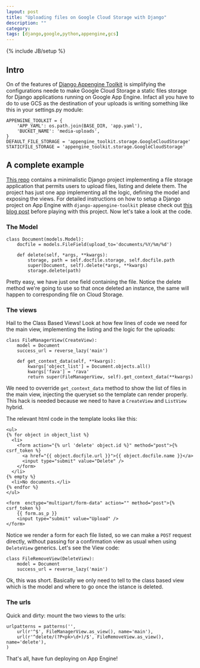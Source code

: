```yaml
---
layout: post
title: "Uploading files on Google Cloud Storage with Django"
description: ""
category: 
tags: [django,google,python,appengine,gcs]
---
```

{% include JB/setup %}

## Intro

On of the features of [Django Appengine Toolkit](https://github.com/masci/django-appengine-toolkit) is simplifying 
the configurations neede to make Google Cloud Storage a static files storage for Django applications running on 
Google App Engine. Infact all you have to do to use GCS as the destination of your uploads is writing something 
like this in your settings.py module:

    APPENGINE_TOOLKIT = {
        'APP_YAML': os.path.join(BASE_DIR, 'app.yaml'),
        'BUCKET_NAME': 'media-uploads',
    }
    DEFAULT_FILE_STORAGE = 'appengine_toolkit.storage.GoogleCloudStorage'
    STATICFILE_STORAGE = 'appengine_toolkit.storage.GoogleCloudStorage'

## A complete example

[This repo](https://github.com/masci/django_cloudstorage_example) contains a minimalistic Django project
implementing a file storage application that permits users to upload files, listing and delete them. The project has just
one app implementing all the logic, defining the model and exposing the views. For detailed instructions on how to
setup a Django project on App Engine with `django-appengine-toolkit` please check out 
[this blog post](http://dev.pippi.im/2014/02/10/create-a-blog-in-minutes-on-app-engine-with-django/)
before playing with this project. Now let's take a look at the code.

### The Model

    class Document(models.Model):
        docfile = models.FileField(upload_to='documents/%Y/%m/%d')

        def delete(self, *args, **kwargs):
            storage, path = self.docfile.storage, self.docfile.path
            super(Document, self).delete(*args, **kwargs)
            storage.delete(path)

Pretty easy, we have just one field containing the file. Notice the delete method we're going to use so that
once deleted an instance, the same will happen to corresponding file on Cloud Storage.

### The views

Hail to the Class Based Views! Look at how few lines of code we need for the main view, implementing the listing and
the logic for the uploads:

    class FileManagerView(CreateView):
        model = Document
        success_url = reverse_lazy('main')

        def get_context_data(self, **kwargs):
            kwargs['object_list'] = Document.objects.all()
            kwargs['fava'] = 'rava'
            return super(FileManagerView, self).get_context_data(**kwargs)

We need to ovverride `get_context_data` method to show the list of files in the main view,  injecting the queryset 
so the template can render properly. This hack is needed because we need to have a `CreateView` and `ListView` hybrid.

The relevant html code in the template looks like this:

    <ul>
    {% for object in object_list %}
      <li>
        <form action="{% url 'delete' object.id %}" method="post">{% csrf_token %}
          <a href="{{ object.docfile.url }}">{{ object.docfile.name }}</a>
          <input type="submit" value="Delete" />
        </form>
      </li>
    {% empty %}
      <li>No documents.</li>
    {% endfor %}
    </ul>

    <form  enctype="multipart/form-data" action="" method="post">{% csrf_token %}
        {{ form.as_p }}
        <input type="submit" value="Upload" />
    </form>

Notice we render a form for each file listed, so we can make a `POST` request directly, without passing for a confirmation view
as usual when using `DeleteView` generics. Let's see the View code:

    class FileRemoveView(DeleteView):
        model = Document
        success_url = reverse_lazy('main')

Ok, this was short. Basically we only need to tell to the class based view which is the model and where to go once the istance
is deleted.

### The urls

Quick and dirty: mount the two views to the urls:


    urlpatterns = patterns('',
        url(r'^$', FileManagerView.as_view(), name='main'),
        url(r'^delete/(?P<pk>\d+)/$', FileRemoveView.as_view(), name='delete'),
    )   

That's all, have fun deploying on App Engine!

